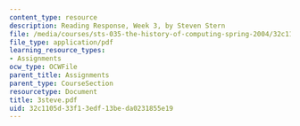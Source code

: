 ```yaml
---
content_type: resource
description: Reading Response, Week 3, by Steven Stern
file: /media/courses/sts-035-the-history-of-computing-spring-2004/32c1105d33f13edf13beda0231855e19_3steve.pdf
file_type: application/pdf
learning_resource_types:
- Assignments
ocw_type: OCWFile
parent_title: Assignments
parent_type: CourseSection
resourcetype: Document
title: 3steve.pdf
uid: 32c1105d-33f1-3edf-13be-da0231855e19
---
```

